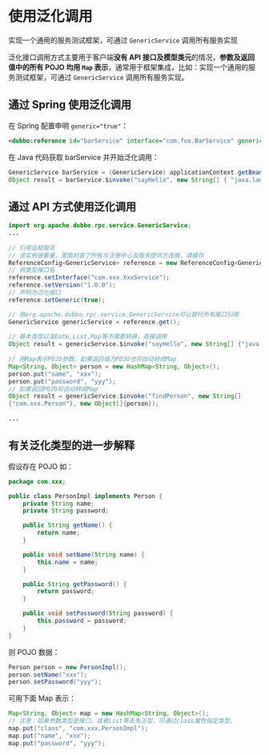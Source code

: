 # 使用泛化调用

实现一个通用的服务测试框架，可通过 `GenericService` 调用所有服务实现

泛化接口调用方式主要用于客户端**没有 API 接口及模型类元**的情况，**参数及返回值中的所有 POJO 均用 `Map` 表示**，通常用于框架集成，比如：实现一个通用的服务测试框架，可通过 `GenericService` 调用所有服务实现。

## 通过 Spring 使用泛化调用

在 Spring 配置申明 `generic="true"`：

```xml
<dubbo:reference id="barService" interface="com.foo.BarService" generic="true" />
```

在 Java 代码获取 barService 并开始泛化调用：

```java
GenericService barService = (GenericService) applicationContext.getBean("barService");
Object result = barService.$invoke("sayHello", new String[] { "java.lang.String" }, new Object[] { "World" });
```

## 通过 API 方式使用泛化调用

```java
import org.apache.dubbo.rpc.service.GenericService; 
... 
 
// 引用远程服务 
// 该实例很重量，里面封装了所有与注册中心及服务提供方连接，请缓存
ReferenceConfig<GenericService> reference = new ReferenceConfig<GenericService>(); 
// 弱类型接口名
reference.setInterface("com.xxx.XxxService");  
reference.setVersion("1.0.0");
// 声明为泛化接口 
reference.setGeneric(true);  

// 用org.apache.dubbo.rpc.service.GenericService可以替代所有接口引用  
GenericService genericService = reference.get(); 
 
// 基本类型以及Date,List,Map等不需要转换，直接调用 
Object result = genericService.$invoke("sayHello", new String[] {"java.lang.String"}, new Object[] {"world"}); 
 
// 用Map表示POJO参数，如果返回值为POJO也将自动转成Map 
Map<String, Object> person = new HashMap<String, Object>(); 
person.put("name", "xxx"); 
person.put("password", "yyy"); 
// 如果返回POJO将自动转成Map 
Object result = genericService.$invoke("findPerson", new String[]
{"com.xxx.Person"}, new Object[]{person}); 
 
...
```

## 有关泛化类型的进一步解释

假设存在 POJO 如：

```java
package com.xxx;

public class PersonImpl implements Person {
    private String name;
    private String password;

    public String getName() {
        return name;
    }

    public void setName(String name) {
        this.name = name;
    }

    public String getPassword() {
        return password;
    }

    public void setPassword(String password) {
        this.password = password;
    }
}
```

则 POJO 数据：

```java
Person person = new PersonImpl(); 
person.setName("xxx"); 
person.setPassword("yyy");
```

可用下面 Map 表示：

```java
Map<String, Object> map = new HashMap<String, Object>(); 
// 注意：如果参数类型是接口，或者List等丢失泛型，可通过class属性指定类型。
map.put("class", "com.xxx.PersonImpl"); 
map.put("name", "xxx"); 
map.put("password", "yyy");
```